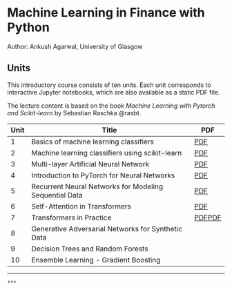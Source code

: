 # Machine Learning in Finance with Python 

Author: Ankush Agarwal, University of Glasgow

## Units

This introductory course consists of ten units. Each unit corresponds to interactive Jupyter notebooks, which are also available as a static PDF file. 

The lecture content is based on the book *Machine Learning with Pytorch and Scikit-learn* by Sebastian Raschka @rasbt.

| Unit | Title | PDF |
|------|-------|-----|
| 1    | Basics of machine learning classifiers | [PDF](./lecture1/lecture1.pdf)|
| 2    | Machine learning classifiers using scikit-learn | [PDF](./lecture2/lecture2.pdf)|
| 3    | Multi-layer Artificial Neural Network | [PDF](./lecture3/lecture3.pdf)|
| 4    | Introduction to PyTorch for Neural Networks | [PDF](./lecture4/lecture4.pdf)|
| 5    | Recurrent Neural Networks for Modeling Sequential Data | [PDF](./lecture5/lecture5.pdf)|
| 6    | Self-Attention in Transformers | [PDF](./lecture6/lecture6-self-attention.pdf)|
| 7    | Transformers in Practice |[PDF](./lecture7/lecture7-part-1.pdf)[PDF](./lecture7/lecture7-part-2.pdf) |
| 8    | Generative Adversarial Networks for Synthetic Data  | |
| 9    | Decision Trees and Random Forests | |
| 10   | Ensemble Learning - Gradient Boosting | |
***

```
***
